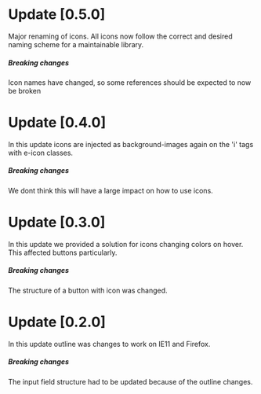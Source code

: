 # Update [0.5.0]
Major renaming of icons. All icons now follow the correct and desired naming scheme for a maintainable library. 
##### Breaking changes
Icon names have changed, so some references should be expected to now be broken

# Update [0.4.0]
In this update icons are injected as background-images again on the 'i' tags with e-icon classes. 
##### Breaking changes
We dont think this will have a large impact on how to use icons.


# Update [0.3.0]
In this update we provided a solution for icons changing colors on hover. This affected buttons particularly.
##### Breaking changes
The structure of a button with icon was changed.


# Update [0.2.0]
In this update outline was changes to work on IE11 and Firefox.
##### Breaking changes
The input field structure had to be updated because of the outline changes.
